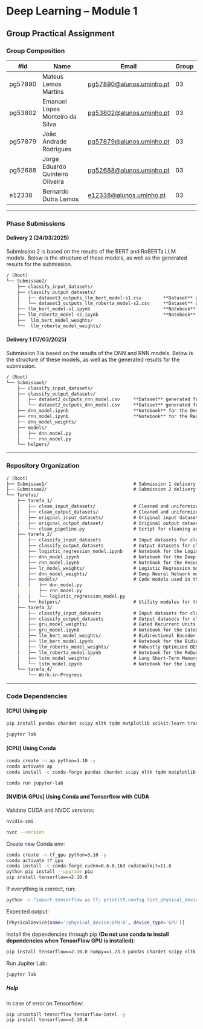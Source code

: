 # Deep Learning – Module 1

## Group Practical Assignment

### Group Composition

| #id     | Name                             | Email                    | Group |
| ------- | -------------------------------- | ------------------------ | ----- |
| pg57890 | Mateus Lemos Martins             | pg57890@alunos.uminho.pt | 03    |
| pg53802 | Emanuel Lopes Monteiro da Silva  | pg53802@alunos.uminho.pt | 03    |
| pg57879 | João Andrade Rodrigues           | pg57879@alunos.uminho.pt | 03    |
| pg52688 | Jorge Eduardo Quinteiro Oliveira | pg52688@alunos.uminho.pt | 03    |
| e12338  | Bernardo Dutra Lemos             | e12338@alunos.uminho.pt  | 03    |

---

### Phase Submissions

#### Delivery 2 (24/03/2025)

Submission 2 is based on the results of the BERT and RoBERTa LLM models.
Below is the structure of these models, as well as the generated results for the submission. 

```md
/ (Root)
└── Submissao2/
    ├── classify_input_datasets/
    ├── classify_output_datasets/
    │   ├── dataset3_outputs_llm_bert_model-s1.csv        **Dataset** generated from BERT LLM model for Submission 2
    │   └── dataset3_outputs_llm_roberta_model-s2.csv     **Dataset** generated from RoBERTa LLM model for Submission 2
    ├── llm_bert_model-s1.ipynb                           **Notebook** for the BERT LLM model for Submission 2
    ├── llm_roberta_model-s2.ipynb                        **Notebook** for the RoBERTa LLM model for Submission 2
    ├──  llm_bert_model_weights/
    └──  llm_roberta_model_weights/
```

#### Delivery 1 (17/03/2025)

Submission 1 is based on the results of the DNN and RNN models.
Below is the structure of these models, as well as the generated results for the submission. 

```md
/ (Root)
└── Submissao1/
    ├── classify_input_datasets/
    ├── classify_output_datasets/
    │   ├── dataset2_outputs_rnn_model.csv     **Dataset** generated from RNN model for Submission 1
    │   └── dataset2_outputs_dnn_model.csv     **Dataset** generated from DNN model for Submission 1
    ├── dnn_model.ipynb                        **Notebook** for the Deep Neural Network model for Submission 1
    ├── rnn_model.ipynb                        **Notebook** for the Recurrent Neural Network model for Submission 1
    ├── dnn_model_weights/         
    ├── models/
    │   ├── dnn_model.py
    │   └── rnn_model.py
    └── helpers/
```

---

### Repository Organization

```md
/ (Root)
├── Submissao1/                                # Submission 1 delivery models and generated output datasets
├── Submissao2/                                # Submission 2 delivery models and generated output datasets
└── Tarefas/
    ├── tarefa_1/
    │   ├── clean_input_datasets/              # Cleaned and uniformized input datasets
    │   ├── clean_output_datasets/             # Cleaned and uniformized output datasets
    │   ├── original_input_datasets/           # Original input datasets
    │   ├── original_output_dataset/           # Original output datasets
    │   └── clean_pipeline.py                  # Script for cleaning and normalizing datasets
    ├── tarefa_2/
    │   ├── classify_input_datasets            # Input datasets for classification
    │   ├── classify_output_datasets           # Output datasets for classified results
    │   ├── logistic_regression_model.ipynb    # Notebook for the Logistic Regression model
    │   ├── dnn_model.ipynb                    # Notebook for the Deep Neural Network model
    │   ├── rnn_model.ipynb                    # Notebook for the Recurrent Neural Network model
    │   ├── lr_model_weights/                  # Logistic Regression model weights
    │   ├── dnn_model_weights/                 # Deep Neural Network model weights
    │   ├── models/                            # Code models used in the notebooks
    │   │   ├── dnn_model.py
    |   |   ├── rnn_model.py
    │   │   └── logistic_regression_model.py
    │   └── helpers/                           # Utility modules for the models
    ├── tarefa_3/
    │   ├── classify_input_datasets            # Input datasets for classification
    │   ├── classify_output_datasets           # Output datasets for classified results
    │   ├── gru_model_weights/                 # Gated Recurrent Units (GRU) Model weights
    │   ├── gru_model.ipynb                    # Notebook for the Gated Recurrent Units (GRU) Model
    │   ├── llm_bert_model_weights/            # Bidirectional Encoder Representations from Transformers (BERT) Model weights
    │   ├── llm_bert_model.ipynb               # Notebook for the Bidirectional Encoder Representations from Transformers (BERT) Model
    │   ├── llm_roberta_model_weights/         # Robustly Optimized BERT Pretraining Approach (RoBERTa) Model weights
    │   ├── llm_roberta_model.ipynb            # Notebook for the Robustly Optimized BERT Pretraining Approach (RoBERTa) Model
    │   ├── lstm_model_weights/                # Long Short-Term Memory (LSTM) Model weights
    │   └── lstm_model.ipynb                   # Notebook for the Long Short-Term Memory (LSTM) Model
    └── tarefa_4/
        └── Work-in-Progress
```

---

### Code Dependencies

#### [CPU] Using pip

```bash
pip install pandas chardet scipy nltk tqdm matplotlib scikit-learn transformers jupyterlab
```

```bash
jupyter lab
```

#### [CPU] Using Conda

```bash
conda create -n ap python=3.10 -y
conda activate ap
conda install -c conda-forge pandas chardet scipy nltk tqdm matplotlib scikit-learn transformers jupyterlab
```

```bash
conda run jupyter-lab
```

#### [NVIDIA GPUs] Using Conda and Tensorflow with CUDA

Validate CUDA and NVCC versions:

```bash
nvidia-smi
```

```bash
nvcc --version
```

Create new Conda env:

```bash
conda create -n tf_gpu python=3.10 -y
conda activate tf_gpu
conda install -c conda-forge cudnn=8.6.0.163 cudatoolkit=11.8
python pip install --upgrade pip
pip install tensorflow==2.10.0
```

If everything is correct, run:

```bash
python -c "import tensorflow as tf; print(tf.config.list_physical_devices('GPU'))"
```

Expected output:

```bash
[PhysicalDevice(name='/physical_device:GPU:0', device_type='GPU')]
```

Install the dependencies through pip **(Do not use conda to install dependencies when TensorFlow GPU is installed)**:

```bash
pip install tensorflow==2.10.0 numpy==1.23.5 pandas chardet scipy nltk tqdm matplotlib scikit-learn transformers==4.31.0 notebook
```

Run Jupiter Lab:

```bash
jupyter lab
```

##### Help

In case of error on Tensorflow:

```bash
pip uninstall tensorflow tensorflow-intel -y
pip install tensorflow==2.10.0
```